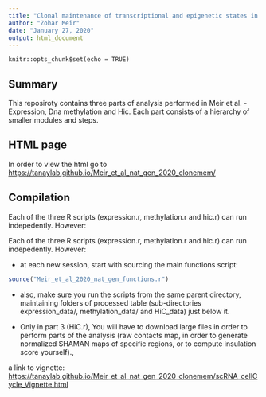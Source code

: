 ```yaml
---
title: "Clonal maintenance of transcriptional and epigenetic states in cancer cells"
author: "Zohar Meir"
date: "January 27, 2020"
output: html_document
---
```


```{r setup, include=FALSE}
knitr::opts_chunk$set(echo = TRUE)
```

## Summary
This reposiroty contains three parts of analysis performed in Meir et al. - Expression, Dna methylation and Hic.
Each part consists of a hierarchy of smaller modules and steps.


## HTML page
In order to view the html go to https://tanaylab.github.io/Meir_et_al_nat_gen_2020_clonemem/ 


## Compilation
Each of the three R scripts (expression.r, methylation.r and hic.r) can run indepedently.
However:

Each of the three R scripts (expression.r, methylation.r and hic.r) can run indepedently.
However:
  - at each new session, start with sourcing the main functions script:

```r
source("Meir_et_al_2020_nat_gen_functions.r")
```

  - also, make sure you run the scripts from the same parent directory, maintaining folders of processed table (sub-directories expression_data/, methylation_data/ and HiC_data) just below it.

  - Only in part 3 (HiC.r), You will have to download large files in order to perform parts of the analysis (raw contacts map, in order to generate normalized SHAMAN maps of specific regions, or to compute insulation score yourself).,




a link to vignette:
https://tanaylab.github.io/Meir_et_al_nat_gen_2020_clonemem/scRNA_cellCycle_Vignette.html


